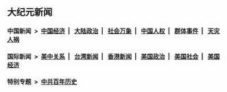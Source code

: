 ## 大纪元新闻

#### 中国新闻 &nbsp;>&nbsp; [中国经济](indexes/ncid283/README.md?03131245) &nbsp;| &nbsp; [大陆政治](indexes/ncid277/README.md?03131245) &nbsp;| &nbsp; [社会万象](indexes/ncid282/README.md?03131245) &nbsp;| &nbsp; [中国人权](indexes/ncid278/README.md?03131245) &nbsp;| &nbsp; [群体事件](indexes/ncid279/README.md?03131245) &nbsp;| &nbsp; [天灾人祸](indexes/ncid280/README.md?03131245)

#### 国际新闻 &nbsp;>&nbsp; [美中关系](indexes/nf1412576/README.md?03131245) &nbsp;| &nbsp; [台湾新闻](indexes/ncid1349361/README.md?03131245) &nbsp;| &nbsp; [香港新闻](indexes/ncid1349362/README.md?03131245) &nbsp;| &nbsp; [美国政治](indexes/ncid1078159/README.md?03131245) &nbsp;| &nbsp; [美国社会](indexes/ncid1078160/README.md?03131245) &nbsp;| &nbsp; [美国经济](indexes/ncid1078158/README.md?03131245)

#### 特别专题 &nbsp;>&nbsp; [中共百年历史](https://github.com/epoch-news/epoch-special/blob/master/README.md?03131245)  
